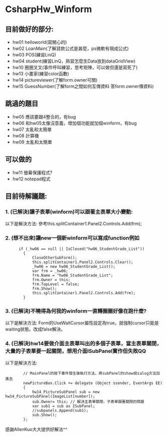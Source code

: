 # CsharpHw_Winform
## 目前做好的部分:
- hw01 helloworld(寫開心的)
- hw02 LoanMain(了解貸款公式是甚麼，ps微軟有現成公式)
- hw03 POS(練習LinQ)
- hw04 student(練習LinQ，熟習怎麼生Data放到dataGridView)
- hw10 圈圈叉叉(事件呼叫練習，思考矩陣，可以做但還是寫死了)
- hw13 小畫家(練習color函數)
- hw14 pictureviewer(了解form.owner可關)
- hw15 GuessNumber(了解form之間如何互傳資料 答form.owner傳資料)

## 跳過的題目
- hw05 應該要跟4整合的，有bug
- hw06 和hw05太像沒意義，增加個功能就加個winform，有bug
- hw07 太亂和太簡單
- hw08 計算機
- hw09 太亂和太簡單

## 可以做的
- hw11 螢幕保護程式?
- hw12 notepad程式


## 目前待解議題:
### 1. (已解決)讓子表單(winform)可以跟著主表單大小變動:
以下是解決方法:
參考this.splitContainer1.Panel2.Controls.Add(frm);
### 2. (想不出來)讓new一個新winform可以寫成function例如

          if (_hw06 == null || IsClosed("hw06_StudentGrade_List"))
            {
                CloseOtherSubForm();
                this.splitContainer1.Panel2.Controls.Clear();
                _hw06 = new hw06_StudentGrade_List();
                var frm = _hw06;
                frm.Name = "hw06_StudentGrade_List";
                frm.Owner = this;
                frm.TopLevel = false;
                frm.Show();
                this.splitContainer1.Panel2.Controls.Add(frm);
            }

### 3. (已解決)不曉得為何我的winform一直轉圈圈好像在跑什麼?
以下是解決方法:
Form的UseWaitCursor屬性設定為true，就強制cursor只能是waiting狀態。改成false解決。
### 4. (已解決)hw14要做介面主表單叫出的多個子表單，當主表單關閉，大量的子表單要一起關閉，想用介面ISubPanel實作但失敗QQ
以下是解決方法:

            // MainPanel的按下事件發生後執行方法，將subPanel的showdDialog方法加進去
            newPictureBox.Click += delegate (Object ssender, EventArgs EE)
            {
                hw14_PictureSubPanel sub = new hw14_PictureSubPanel(ImageList[number]);
                sub.Owner= this; // 解決主表單關閉，子表單跟著關閉的問題
                var sub1 = sub as ISubPanel;
                //subpanels.Append(sub1);
                sub.Show();
            };
            
感謝AllenKuo大大提供好解法^^

